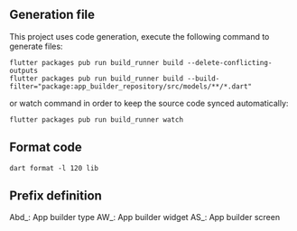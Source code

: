 ## Generation file

This project uses code generation, execute the following command to generate files:

```
flutter packages pub run build_runner build --delete-conflicting-outputs
flutter packages pub run build_runner build --build-filter="package:app_builder_repository/src/models/**/*.dart"
```

or watch command in order to keep the source code synced automatically:

```
flutter packages pub run build_runner watch
```

## Format code

```
dart format -l 120 lib
```


## Prefix definition

Abd_: App builder type
AW_: App builder widget
AS_: App builder screen